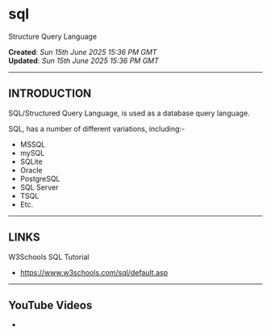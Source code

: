 # sql
Structure Query Language

**Created**: *Sun 15th June 2025 15:36 PM GMT*  
**Updated**: *Sun 15th June 2025 15:36 PM GMT*  

-----

## INTRODUCTION

SQL/Structured Query Language, is used as a database query language.

SQL, has a number of different variations, including:-

- MSSQL  
- mySQL  
- SQLite  
- Oracle  
- PostgreSQL  
- SQL Server  
- TSQL  
- Etc.
  
-----

## LINKS

W3Schools SQL Tutorial  
- https://www.w3schools.com/sql/default.asp
 
-----

## YouTube Videos

- 

